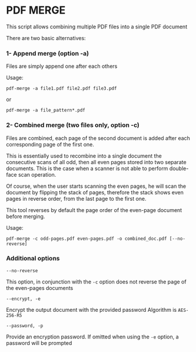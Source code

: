 # PDF  MERGE

This script allows combining multiple PDF files into a single PDF document

There are two basic alternatives:

### 1- Append merge (option -a)

Files are simply append one after each others

Usage:

    pdf-merge -a file1.pdf file2.pdf file3.pdf

or

    pdf-merge -a file_pattern*.pdf

### 2- Combined merge (two files only, option -c)

Files are combined, each page of the second document is added after each corresponding page of the first one.

This is essentially used to recombine into a single document the consecutive scans of all odd, then all even pages
stored into two separate documents.
This is the case when a scanner is not able to perform double-face scan operation.

Of course, when the user starts scanning the even pages, he will scan the document by flipping the stack of pages,
therefore the stack shows even pages in reverse order, from the last page to the first one.

This tool reverses by default the page order of the even-page document before merging.

Usage:

    pdf-merge -c odd-pages.pdf even-pages.pdf -o combined_doc.pdf [--no-reverse]

### Additional options

    --no-reverse

This option, in conjunction with the `-c` option does not reverse the page of the even-pages documents

    --encrypt, -e

Encrypt the output document with the provided password
Algorithm is `AES-256-R5`

    --password, -p

Provide an encryption password. If omitted when using the `-e` option, a password will be prompted